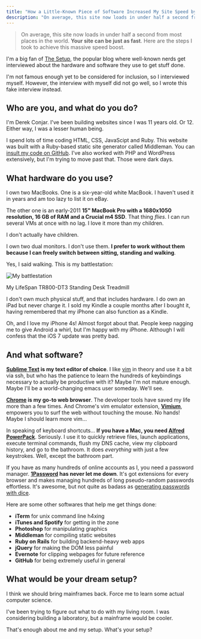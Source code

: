 ```yaml
---
title: "How a Little-Known Piece of Software Increased My Site Speed by 640%"
description: "On average, this site now loads in under half a second from most places in the world. Your site can be just as fast. Here are the steps I took to achieve this massive speed boost."
---
```


> On average, this site now loads in under half a second from most places in the world. **Your site can be just as fast**. Here are the steps I took to achieve this massive speed boost.

I'm a big fan of [The Setup][0], the popular blog where well-known nerds get interviewed about the hardware and software they use to get stuff done.

I'm not famous enough yet to be considered for inclusion, so I interviewed myself. However, the interview with myself did not go well, so I wrote this fake interview instead.

Who are you, and what do you do?
--------------------------------

I'm Derek Conjar. I've been building websites since I was 11 years old. Or 12. Either way, I was a lesser human being.

I spend lots of time coding HTML, CSS, JavaScipt and Ruby. This website was built with a Ruby-based static site generator called Middleman. You can [insult my code on GitHub][1]. I've also worked with PHP and WordPress extensively, but I'm trying to move past that. Those were dark days.

What hardware do you use?
-------------------------

I own two MacBooks. One is a six-year-old white MacBook. I haven't used it in years and am too lazy to list it on eBay.

The other one is an early-2011 **15" MacBook Pro with a 1680x1050 resolution, 16 GB of RAM and a Crucial m4 SSD**. That thing *flies*. I can run several VMs at once with no lag. I love it more than my children.

I don't actually have children.

I own two dual monitors. I don't use them. **I prefer to work without them because I can freely switch between sitting, standing and walking**.

Yes, I said walking. This is my battlestation:

![My battlestation](battlestation.jpg)
<p class="caption">My LifeSpan TR800-DT3 Standing Desk Treadmill</p>

I don't own much physical stuff, and that includes hardware. I do own an iPad but never charge it. I sold my Kindle a couple months after I bought it, having remembered that my iPhone can also function as a Kindle.

Oh, and I love my iPhone 4s! Almost forgot about that. People keep nagging me to give Android a whirl, but I'm happy with my iPhone. Although I will confess that the iOS 7 update was pretty bad.

And what software?
------------------

**[Sublime Text][7] is my text editor of choice**. I like [vim][6] in theory and use it a bit via ssh, but who has the patience to learn the hundreds of keybindings necessary to actually be productive with it? Maybe I'm not mature enough. Maybe I'll be a world-changing emacs user someday. We'll see.

**[Chrome][8] is my go-to web browser**. The developer tools have saved my life more than a few times. And Chrome's vim emulator extension, **[Vimium][9]**, empowers you to surf the web without touching the mouse. No hands! Maybe I should learn more vim...

In speaking of keyboard shortcuts... **If you have a Mac, you need [Alfred PowerPack][2]**. Seriously. I use it to quickly retrieve files, launch applications, execute terminal commands, flush my DNS cache, view my clipboard history, and go to the bathroom. It does *everything* with just a few keystrokes. Well, except the bathroom part.

If you have as many hundreds of online accounts as I, you need a password manager. **[1Password][3] has never let me down**. It's got extensions for every browser and makes managing hundreds of long pseudo-random passwords effortless. It's awesome, but not quite as badass as [generating passwords with dice][4].

Here are some other softwares that help me get things done:

* **iTerm** for unix command line h4xing
* **iTunes and Spotify** for getting in the zone
* **Photoshop** for manipulating graphics
* **Middleman** for compiling static websites
* **Ruby on Rails** for building backend-heavy web apps
* **jQuery** for making the DOM less painful
* **Evernote** for clipping webpages for future reference
* **GitHub** for being extremely useful in general

What would be your dream setup?
-------------------------------

I think we should bring mainframes back. Force me to learn some actual computer science.

I've been trying to figure out what to do with my living room. I was considering building a laboratory, but a mainframe would be cooler.

That's enough about me and my setup. What's your setup?

[0]: http://usesthis.com/
[1]: https://github.com/dconjar/dconjar
[2]: http://www.alfredapp.com/powerpack/
[3]: https://agilebits.com/onepassword
[4]: http://world.std.com/~reinhold/diceware.html
[5]: http://tom.preston-werner.com/2011/05/03/rejected-bio-from-the-setup.html
[6]: http://stevelosh.com/blog/2010/09/coming-home-to-vim/
[7]: http://www.sublimetext.com/
[8]: https://www.google.com/intl/en/chrome/browser/
[9]: http://vimium.github.io/